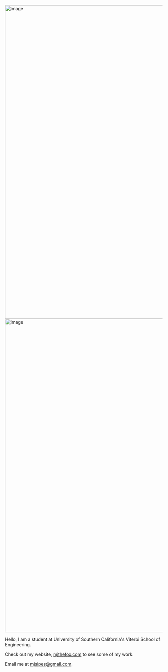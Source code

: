 [email]: mailto:<mjsipes@gmail.com>
[website]: https://mjthefox.com
<img width="1000" alt="image" src="https://github.com/user-attachments/assets/21ac5212-8881-406d-a35e-7a0263cfff06">
<img width="1000" alt="image" src="https://github.com/user-attachments/assets/7b15a703-8cdf-47f2-8e6a-bbd5b12ca6ae">



Hello, I am a student at University of Southern California's Viterbi School of Engineering. 

Check out my website, [mjthefox.com](website) to see some of my work. 

Email me at [mjsipes@gmail.com](email).









<!--
**mjsipes/mjsipes** is a ✨ _special_ ✨ repository because its `README.md` (this file) appears on your GitHub profile.

Here are some ideas to get you started:

- 🔭 I’m currently working on ...
- 🌱 I’m currently learning ...
- 👯 I’m looking to collaborate on ...
- 🤔 I’m looking for help with ...
- 💬 Ask me about ...
- 📫 How to reach me: ...
- 😄 Pronouns: ...
- ⚡ Fun fact: ...
-->
